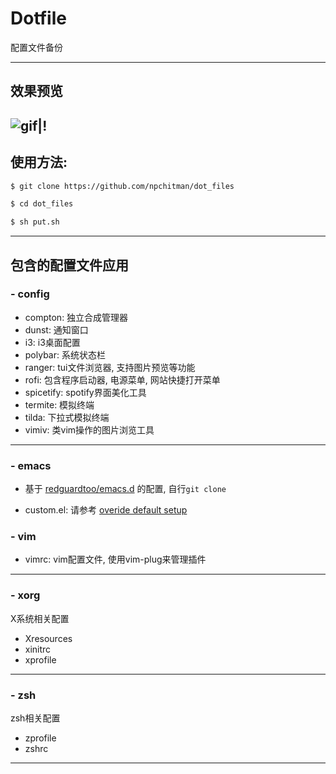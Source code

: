 # Dotfile
配置文件备份

---

## 效果预览
![gif](https://raw.githubusercontent.com/npchitman/files/master/rofi/images/menus/0.gif)|!
---

## 使用方法:
```bash
$ git clone https://github.com/npchitman/dot_files

$ cd dot_files

$ sh put.sh
```

---

## 包含的配置文件应用
### - config
* compton: 独立合成管理器
* dunst: 通知窗口
* i3: i3桌面配置
* polybar: 系统状态栏
* ranger: tui文件浏览器, 支持图片预览等功能
* rofi: 包含程序启动器, 电源菜单, 网站快捷打开菜单
* spicetify: spotify界面美化工具
* termite: 模拟终端
* tilda: 下拉式模拟终端
* vimiv: 类vim操作的图片浏览工具

---

### - emacs
* 基于 [redguardtoo/emacs.d](https://github.com/redguardtoo/emacs.d)
的配置, 自行`git clone`

* custom.el: 请参考 [overide default setup](https://github.com/redguardtoo/emacs.d#override-default-setup)

### - vim
* vimrc: vim配置文件, 使用vim-plug来管理插件

---

### - xorg
X系统相关配置
* Xresources
* xinitrc
* xprofile

---

### - zsh
zsh相关配置
* zprofile
* zshrc

---

